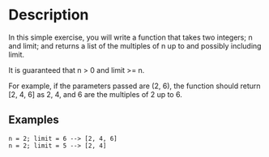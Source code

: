 # Description

In this simple exercise, you will write a function that takes two integers; n and limit; and returns a list of the multiples of n up to and possibly including limit.

It is guaranteed that n > 0 and limit >= n.

For example, if the parameters passed are (2, 6), the function should return [2, 4, 6] as 2, 4, and 6 are the multiples of 2 up to 6.

## Examples

```
n = 2; limit = 6 --> [2, 4, 6]
n = 2; limit = 5 --> [2, 4]
```
